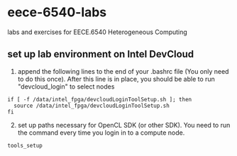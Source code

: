 # eece-6540-labs
labs and exercises for EECE.6540 Heterogeneous Computing

## set up lab environment on Intel DevCloud

1. append the following lines to the end of your .bashrc file (You only need to do this once). After this line is in place, you should be able to run "devcloud_login" to select nodes 

```
if [ -f /data/intel_fpga/devcloudLoginToolSetup.sh ]; then
  source /data/intel_fpga/devcloudLoginToolSetup.sh
fi
```

2. set up paths necessary for OpenCL SDK (or other SDK). You need to run the command every time you login in to a compute node.

```
tools_setup
```
